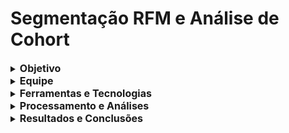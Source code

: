 
# Segmentação RFM e Análise de Cohort 

<details>
  <summary><strong style="font-size: 16px;">Objetivo</strong></summary>

O objetivo deste projeto foi aplicar a Segmentação RFM e a Análise e Cohort numa base de dados de clientes de um supermercado fictício chamado “O Mercado”, com o intuito de aprofundar a compreensão dos clientes, permitindo que este estabelecimento personalize suas estratégias de marketing e vendas para atender às necessidades específicas de cada grupo de clientes de forma eficaz, além de identificar padrões de diferenças comuns e significativas entre os clientes.
</details>

<details>
  <summary><strong style="font-size: 16px;">Equipe</strong></summary>
Nicole Machado Corrêa.
</details>

<details>
  <summary><strong style="font-size: 16px;">Ferramentas e Tecnologias</strong></summary>
Para a análise exploratória dos dados, foi utilizada a ferramenta Google Sheets. Já para a visualização de dados, foi utilizado o Looker Studio. Por fim, para a apresentação dos resultados utilizou-se o Google Slides.
</details>

<details>
  <summary><strong style="font-size: 16px;">Processamento e Análises</strong></summary>

A primeira etapa deste trabalho foi a limpeza e tratamento dos dados que seriam utilizados posteriormente nas análises. Inicialmente, foi calculado a idade dos clientes deste banco de dados e, para tanto, optou-se por não considerar os dados de clientes com idade superior a 121 anos, pois estes dados poderiam não ser representativos. Além disso, também foram descartados os dados de transações duplicadas para o mesmo cliente. Para esta análise, também se observou que havia clientes que não possuíam salários cadastrados (representando cerca de 1% de todos os dados), mas as demais informações de cadastro estavam presentes. Sendo assim, considerou-se utilizar a mediana dos salários para estes dados faltantes, sendo criada a variável “salario_corrigido”. 
Após isso, foi feita a integração das planilhas “clientes”, resumo_compras” e “transacoes”. Após esta etapa, verificou-se que haviam clientes que possuíam resumo de compras, porém não possuíam transações. Desta forma, também optou-se por retirar os dados destes clientes, pois futuramente estes valores iriam afetar a análise de segmentação. Após este processo, e para auxiliar em análises futuras, algumas variáveis foram criadas, como o total de compras por cliente, a contagem de transações por cliente e a data da última compra por cliente. Com estas informações também foi possível calcular quantos dias haviam se passado desde a última compra do cliente.

Com base nestas informações da tabela integrada e as variáveis criadas adicionalmente, foi criada uma tabela dinâmica com todos os dados. Com esta etapa concluída, partiu-se para a fase de representar estas informações em gráficos simples, para compor um dashboard.
Com o dashboard concluído, iniciou-se uma nova etapa da análise, que foi a criação de quartis e percentis, para “dividir” nossas variáveis em cem partes, cada uma com um percentual de dados igual. Ela será fundamental para a análise de segmentação de clientes. Para isto, foi utilizada uma planilha dinâmica contendo o “id_cliente”, a contagem de transações por cliente (frequência – F), o total monetário gasto por cada cliente (monetary – M) e a quantidade de dias correspondente a última compra do cliente (recência – R). A estes três valores – R, F e M – serão atribuídos “scores” com base nos percentis calculados.
Optou-se nesta análise utilizar os valores de cinco percentis, onde cada percentil representava 20% dos nossos dados. O cálculo dos quartis também foi feito, mas apenas para nível de aprendizado. Feito isto, aplicou-se então a técnica de análise RFM, com 10 categorias de segmentação de clientes (as categorias foram atribuídas de cordo com o link: 
Com os clientes já separados em categorias, passou-se para a fase da análise de cohort, para visualizarmos a retenção deste grupo de clientes ao longo do tempo. Para isso, considerou-se a diferença entre a data da compra do cliente e a data que o mesmo fez o cadastro no estabelecimento. Posteriomente, criou-se um histograma para visualizar a distribuição destes dados ao longo do tempo. Feito isto, foi criada a planilha dinâmica contendo os dados de ano/mês de entrada dos clientes, e no cabeçalho as semanas que se passaram desde o cadastro de entrada, com a contagem (em %) por cliente. Após, se fez a formatação condicional, diferenciando por cores os percentuais de retenção, com os mais escuros sendo os maiores percentuais, reduzindo a cor com a diminuição da retenção.
</details>

<details>
<summary><strong style="font-size: 16px;">Resultados e Conclusões</strong></summary>
Como resultado, foi possível observar que claramente este estabelecimento está com dificuldade de realizar a retenção dos clientes, uma vez que após o primeiro mês de cadastro do cliente, sua retenção já cai pela metade em quase todos os meses. No entanto, há alguns meses onde há uma maior retenção de clientes, como junho/2022, outubro/2021 e maio/2022. No mês de julho/2020, também a valores consideráveis de retenção, porém esta não é contínua, tendo meses onde não foi realizada nenhuma compra. Estas informações são importante pois podem auxiliar a equipe de marketing a elaborar estratégias de venda importantes para estes grupos. 
Somado a isso, também foi possível observar que os últimos meses deste banco de dados houve queda nas transações e nos cadastros, principalmente quando observamos ano a ano, onde a média de transações passou de 10,92 em 2020 para 8,72 em 2022. Além disso, há cadastro de entrada de clientes até o mês de junho/2022, porém existem transações sendo feitas até dezembro/2022, ou seja, não se está angariando clientes novos.  
Já observando as categorias de segmentação, foi possível identificar que as categorias “Campeões”, “Cliente Leal”, “Risco de Perda” e “Não posso perdê-lo” tem e melhor média de gasto neste estabelecimento, então seria bom focar em estratégias para estes grupos para priorizá-los.
</details>

